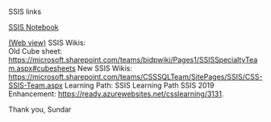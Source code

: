 SSIS links
 
[SSIS Notebook](onenote:https://microsoft.sharepoint.com/teams/CSSSQLTeam/SSIS%20%20Documents/Troubleshooting%20Workflows/SSIS%20Notebook/SSIS%20Notebook.one#SSIS%20Notebook&section-id={AD978098-C6E4-41A8-AF9D-402E3CBBEDE1}&page-id={AA41A90F-D031-4186-A75F-EBC4FD28D2F4}&end)

[(Web view)](https://nam06.safelinks.protection.outlook.com/?url=https%3A%2F%2Fmicrosoft.sharepoint.com%2Fteams%2FCSSSQLTeam%2F_layouts%2FOneNote.aspx%3Fid%3D%252Fteams%252FCSSSQLTeam%252FSSIS%2520%2520Documents%252FTroubleshooting%2520Workflows%252FSSIS%2520Notebook%26wd%3Dtarget%2528SSIS%2520Notebook.one%257CAD978098-C6E4-41A8-AF9D-402E3CBBEDE1%252FSSIS%2520Notebook%257CAA41A90F-D031-4186-A75F-EBC4FD28D2F4%252F%2529&data=02%7C01%7CLee.Pauling%40microsoft.com%7C2ec367b7fce24fd36bac08d803307316%7C72f988bf86f141af91ab2d7cd011db47%7C1%7C0%7C637262853910041036&sdata=yJphGD%2BLi2JQ6vR%2FxsxNyypP0WVDlFZUKk7c1h6f7ww%3D&reserved=0) 
SSIS Wikis:  
Old Cube sheet: https://microsoft.sharepoint.com/teams/bidpwiki/Pages1/SSISSpecialtyTeam.aspx#cubesheets 
New SSIS Wikis: https://microsoft.sharepoint.com/teams/CSSSQLTeam/SitePages/SSIS/CSS-SSIS-Team.aspx 
Learning Path:   SSIS Learning Path 
SSIS 2019 Enhancement:               https://ready.azurewebsites.net/csslearning/3131. 
 
 
 
Thank you,
Sundar
 
